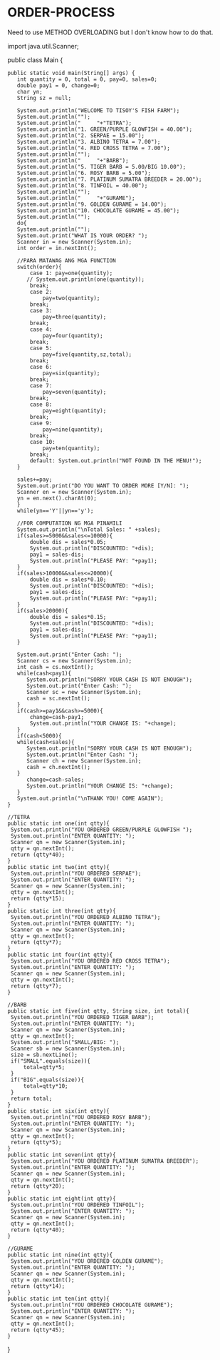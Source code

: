 # ORDER-PROCESS
Need to use METHOD OVERLOADING but I don't know how to do that.


import java.util.Scanner;

public class Main {



    public static void main(String[] args) {
       int quantity = 0, total = 0, pay=0, sales=0;
       double pay1 = 0, change=0;
       char yn;
       String sz = null;
 
       System.out.println("WELCOME TO TISOY'S FISH FARM");
       System.out.println("");
       System.out.println("     "+"TETRA");
       System.out.println("1. GREEN/PURPLE GLOWFISH = 40.00");
       System.out.println("2. SERPAE = 15.00");
       System.out.println("3. ALBINO TETRA = 7.00");
       System.out.println("4. RED CROSS TETRA = 7.00");
       System.out.println("");
       System.out.println("     "+"BARB");
       System.out.println("5. TIGER BARB = 5.00/BIG 10.00");
       System.out.println("6. ROSY BARB = 5.00");
       System.out.println("7. PLATINUM SUMATRA BREEDER = 20.00");
       System.out.println("8. TINFOIL = 40.00");
       System.out.println("");
       System.out.println("     "+"GURAME");
       System.out.println("9. GOLDEN GURAME = 14.00");
       System.out.println("10. CHOCOLATE GURAME = 45.00");
       System.out.println("");
       do{
       System.out.println("");
       System.out.print("WHAT IS YOUR ORDER? ");
       Scanner in = new Scanner(System.in);
       int order = in.nextInt();
       
       //PARA MATAWAG ANG MGA FUNCTION
       switch(order){
           case 1: pay=one(quantity);
          // System.out.println(one(quantity));
           break;
           case 2: 
               pay=two(quantity);
           break;
           case 3: 
               pay=three(quantity);
           break;
           case 4: 
               pay=four(quantity);
           break;
           case 5: 
               pay=five(quantity,sz,total);
           break;
           case 6: 
               pay=six(quantity);
           break;
           case 7: 
               pay=seven(quantity);
           break;
           case 8: 
               pay=eight(quantity);
           break;
           case 9: 
               pay=nine(quantity);
           break;
           case 10: 
               pay=ten(quantity);
           break;
           default: System.out.println("NOT FOUND IN THE MENU!");
       }

       sales+=pay;
       System.out.print("DO YOU WANT TO ORDER MORE [Y/N]: ");
       Scanner en = new Scanner(System.in);
       yn = en.next().charAt(0);
       }
       while(yn=='Y'||yn=='y');
       
       //FOR COMPUTATION NG MGA PINAMILI
       System.out.println("\nTotal Sales: " +sales);
       if(sales>=5000&&sales<=10000){
           double dis = sales*0.05;
           System.out.println("DISCOUNTED: "+dis);
           pay1 = sales-dis;
           System.out.println("PLEASE PAY: "+pay1);
       }
       if(sales>10000&&sales<=20000){
           double dis = sales*0.10;
           System.out.println("DISCOUNTED: "+dis);
           pay1 = sales-dis;
           System.out.println("PLEASE PAY: "+pay1);
       }
       if(sales>20000){
           double dis = sales*0.15;
           System.out.println("DISCOUNTED: "+dis);
           pay1 = sales-dis;
           System.out.println("PLEASE PAY: "+pay1);
       }
       
       System.out.print("Enter Cash: ");
       Scanner cs = new Scanner(System.in);
       int cash = cs.nextInt();
       while(cash<pay1){
          System.out.println("SORRY YOUR CASH IS NOT ENOUGH");
          System.out.print("Enter Cash: ");
          Scanner sc = new Scanner(System.in);
          cash = sc.nextInt();
       }
       if(cash>=pay1&&cash>=5000){
           change=cash-pay1;
           System.out.println("YOUR CHANGE IS: "+change);
       }
       if(cash<5000){
       while(cash<sales){
          System.out.println("SORRY YOUR CASH IS NOT ENOUGH");
          System.out.println("Enter Cash: ");
          Scanner ch = new Scanner(System.in);
          cash = ch.nextInt();
       }
          change=cash-sales;
          System.out.println("YOUR CHANGE IS: "+change);
       }
       System.out.println("\nTHANK YOU! COME AGAIN");
    }
    
    //TETRA
    public static int one(int qtty){
     System.out.println("YOU ORDERED GREEN/PURPLE GLOWFISH ");
     System.out.println("ENTER QUANTITY: ");
     Scanner qn = new Scanner(System.in);
     qtty = qn.nextInt();
     return (qtty*40); 
    }
    public static int two(int qtty){
     System.out.println("YOU ORDERED SERPAE");
     System.out.println("ENTER QUANTITY: ");
     Scanner qn = new Scanner(System.in);
     qtty = qn.nextInt();
     return (qtty*15);
    }
    public static int three(int qtty){
     System.out.println("YOU ORDERED ALBINO TETRA");
     System.out.println("ENTER QUANTITY: ");
     Scanner qn = new Scanner(System.in);
     qtty = qn.nextInt();
     return (qtty*7);
    }
    public static int four(int qtty){
     System.out.println("YOU ORDERED RED CROSS TETRA");
     System.out.println("ENTER QUANTITY: ");
     Scanner qn = new Scanner(System.in);
     qtty = qn.nextInt();
     return (qtty*7);
    }
    
    //BARB
    public static int five(int qtty, String size, int total){
     System.out.println("YOU ORDERED TIGER BARB");
     System.out.println("ENTER QUANTITY: ");
     Scanner qn = new Scanner(System.in);
     qtty = qn.nextInt();
     System.out.println("SMALL/BIG: ");
     Scanner sb = new Scanner(System.in);
     size = sb.nextLine();
     if("SMALL".equals(size)){
         total=qtty*5;
     }
     if("BIG".equals(size)){
         total=qtty*10;
     }
     return total;
    }
    public static int six(int qtty){
     System.out.println("YOU ORDERED ROSY BARB");
     System.out.println("ENTER QUANTITY: ");
     Scanner qn = new Scanner(System.in);
     qtty = qn.nextInt();
     return (qtty*5);
    }
    public static int seven(int qtty){
     System.out.println("YOU ORDERED PLATINUM SUMATRA BREEDER");
     System.out.println("ENTER QUANTITY: ");
     Scanner qn = new Scanner(System.in);
     qtty = qn.nextInt();
     return (qtty*20);
    }
    public static int eight(int qtty){
     System.out.println("YOU ORDERED TINFOIL");
     System.out.println("ENTER QUANTITY: ");
     Scanner qn = new Scanner(System.in);
     qtty = qn.nextInt();
     return (qtty*40);
    }
    
    //GURAME
    public static int nine(int qtty){
     System.out.println("YOU ORDERED GOLDEN GURAME");
     System.out.println("ENTER QUANTITY: ");
     Scanner qn = new Scanner(System.in);
     qtty = qn.nextInt();
     return (qtty*14);
    }
    public static int ten(int qtty){
     System.out.println("YOU ORDERED CHOCOLATE GURAME");
     System.out.println("ENTER QUANTITY: ");
     Scanner qn = new Scanner(System.in);
     qtty = qn.nextInt();
     return (qtty*45);
    }
    
}
